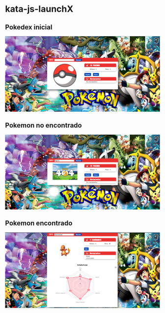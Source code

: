 # kata-js-launchX

## Pokedex inicial

![Pokedex inicial](./images/sin-pokemon.png "Pokedex inicial")

## Pokemon no encontrado

![Pokemon no encontrado](./images/no-encontrado.png "Pokemon no encontrado")

## Pokemon encontrado

![Pokemon encontrado](./images/con-pokemon.png "Pokemon encontrado")
